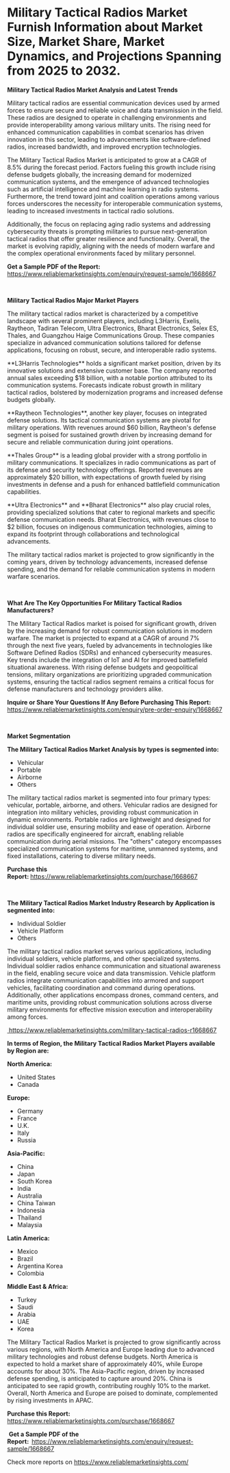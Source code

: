 <p><h1>Military Tactical Radios Market Furnish Information about Market Size, Market Share, Market Dynamics, and Projections Spanning from 2025 to 2032.</h1></p><p><strong>Military Tactical Radios Market Analysis and Latest Trends</strong></p>
<p><p>Military tactical radios are essential communication devices used by armed forces to ensure secure and reliable voice and data transmission in the field. These radios are designed to operate in challenging environments and provide interoperability among various military units. The rising need for enhanced communication capabilities in combat scenarios has driven innovation in this sector, leading to advancements like software-defined radios, increased bandwidth, and improved encryption technologies.</p><p>The Military Tactical Radios Market is anticipated to grow at a CAGR of 8.5% during the forecast period. Factors fueling this growth include rising defense budgets globally, the increasing demand for modernized communication systems, and the emergence of advanced technologies such as artificial intelligence and machine learning in radio systems. Furthermore, the trend toward joint and coalition operations among various forces underscores the necessity for interoperable communication systems, leading to increased investments in tactical radio solutions.</p><p>Additionally, the focus on replacing aging radio systems and addressing cybersecurity threats is prompting militaries to pursue next-generation tactical radios that offer greater resilience and functionality. Overall, the market is evolving rapidly, aligning with the needs of modern warfare and the complex operational environments faced by military personnel.</p></p>
<p><strong>Get a Sample PDF of the Report:&nbsp;</strong> <a href="https://www.reliablemarketinsights.com/enquiry/request-sample/1668667?utm_campaign=3014&utm_medium=2&utm_source=Github&utm_content=ia&utm_term=08042025&utm_id=military-tactical-radios">https://www.reliablemarketinsights.com/enquiry/request-sample/1668667</a></p>
<p>&nbsp;</p>
<p><strong>Military Tactical Radios Major Market Players</strong></p>
<p><p>The military tactical radios market is characterized by a competitive landscape with several prominent players, including L3Harris, Exelis, Raytheon, Tadiran Telecom, Ultra Electronics, Bharat Electronics, Selex ES, Thales, and Guangzhou Haige Communications Group. These companies specialize in advanced communication solutions tailored for defense applications, focusing on robust, secure, and interoperable radio systems.</p><p>**L3Harris Technologies** holds a significant market position, driven by its innovative solutions and extensive customer base. The company reported annual sales exceeding $18 billion, with a notable portion attributed to its communication systems. Forecasts indicate robust growth in military tactical radios, bolstered by modernization programs and increased defense budgets globally.</p><p>**Raytheon Technologies**, another key player, focuses on integrated defense solutions. Its tactical communication systems are pivotal for military operations. With revenues around $60 billion, Raytheon's defense segment is poised for sustained growth driven by increasing demand for secure and reliable communication during joint operations.</p><p>**Thales Group** is a leading global provider with a strong portfolio in military communications. It specializes in radio communications as part of its defense and security technology offerings. Reported revenues are approximately $20 billion, with expectations of growth fueled by rising investments in defense and a push for enhanced battlefield communication capabilities.</p><p>**Ultra Electronics** and **Bharat Electronics** also play crucial roles, providing specialized solutions that cater to regional markets and specific defense communication needs. Bharat Electronics, with revenues close to $2 billion, focuses on indigenous communication technologies, aiming to expand its footprint through collaborations and technological advancements.</p><p>The military tactical radios market is projected to grow significantly in the coming years, driven by technology advancements, increased defense spending, and the demand for reliable communication systems in modern warfare scenarios.</p></p>
<p>&nbsp;</p>
<p><strong>What Are The Key Opportunities For Military Tactical Radios Manufacturers?</strong></p>
<p><p>The Military Tactical Radios market is poised for significant growth, driven by the increasing demand for robust communication solutions in modern warfare. The market is projected to expand at a CAGR of around 7% through the next five years, fueled by advancements in technologies like Software Defined Radios (SDRs) and enhanced cybersecurity measures. Key trends include the integration of IoT and AI for improved battlefield situational awareness. With rising defense budgets and geopolitical tensions, military organizations are prioritizing upgraded communication systems, ensuring the tactical radios segment remains a critical focus for defense manufacturers and technology providers alike.</p></p>
<p><strong>Inquire or Share Your Questions If Any Before Purchasing This Report:</strong> <a href="https://www.reliablemarketinsights.com/enquiry/pre-order-enquiry/1668667?utm_campaign=3014&utm_medium=2&utm_source=Github&utm_content=ia&utm_term=08042025&utm_id=military-tactical-radios">https://www.reliablemarketinsights.com/enquiry/pre-order-enquiry/1668667</a></p>
<p>&nbsp;</p>
<p><strong>Market Segmentation</strong></p>
<p><strong>The Military Tactical Radios Market Analysis by types is segmented into:</strong></p>
<p><ul><li>Vehicular</li><li>Portable</li><li>Airborne</li><li>Others</li></ul></p>
<p><p>The military tactical radios market is segmented into four primary types: vehicular, portable, airborne, and others. Vehicular radios are designed for integration into military vehicles, providing robust communication in dynamic environments. Portable radios are lightweight and designed for individual soldier use, ensuring mobility and ease of operation. Airborne radios are specifically engineered for aircraft, enabling reliable communication during aerial missions. The "others" category encompasses specialized communication systems for maritime, unmanned systems, and fixed installations, catering to diverse military needs.</p></p>
<p><strong>Purchase this Report:&nbsp;</strong><a href="https://www.reliablemarketinsights.com/purchase/1668667?utm_campaign=3014&utm_medium=2&utm_source=Github&utm_content=ia&utm_term=08042025&utm_id=military-tactical-radios">https://www.reliablemarketinsights.com/purchase/1668667</a></p>
<p>&nbsp;</p>
<p><strong>The Military Tactical Radios Market Industry Research by Application is segmented into:</strong></p>
<p><ul><li>Individual Soldier</li><li>Vehicle Platform</li><li>Others</li></ul></p>
<p><p>The military tactical radios market serves various applications, including individual soldiers, vehicle platforms, and other specialized systems. Individual soldier radios enhance communication and situational awareness in the field, enabling secure voice and data transmission. Vehicle platform radios integrate communication capabilities into armored and support vehicles, facilitating coordination and command during operations. Additionally, other applications encompass drones, command centers, and maritime units, providing robust communication solutions across diverse military environments for effective mission execution and interoperability among forces.</p></p>
<p><a href="https://www.reliablemarketinsights.com/military-tactical-radios-r1668667?utm_campaign=3014&utm_medium=2&utm_source=Github&utm_content=ia&utm_term=08042025&utm_id=military-tactical-radios">&nbsp;https://www.reliablemarketinsights.com/military-tactical-radios-r1668667</a></p>
<p><strong>In terms of Region, the Military Tactical Radios Market Players available by Region are:</strong></p>
<p>
    <p> <strong> North America: </strong>
        <ul>
            <li>United States</li>
            <li>Canada</li>
        </ul>
        </p> 
    <p> <strong> Europe: </strong>
        <ul>
            <li>Germany</li>
            <li>France</li>
            <li>U.K.</li>
            <li>Italy</li>
            <li>Russia</li>
        </ul>
        </p> 
    <p> <strong> Asia-Pacific: </strong>
        <ul>
            <li>China</li>
            <li>Japan</li>
            <li>South Korea</li>
            <li>India</li>
            <li>Australia</li>
            <li>China Taiwan</li>
            <li>Indonesia</li>
            <li>Thailand</li>
            <li>Malaysia</li>
        </ul>
        </p> 
    <p> <strong> Latin America: </strong>
        <ul>
            <li>Mexico</li>
            <li>Brazil</li>
            <li>Argentina Korea</li>
            <li>Colombia</li>
        </ul>
        </p> 
    <p> <strong> Middle East & Africa: </strong>
        <ul>
            <li>Turkey</li>
            <li>Saudi</li>
            <li>Arabia</li>
            <li>UAE</li>
            <li>Korea</li>
        </ul>
    </p>
    </p>
<p><p>The Military Tactical Radios Market is projected to grow significantly across various regions, with North America and Europe leading due to advanced military technologies and robust defense budgets. North America is expected to hold a market share of approximately 40%, while Europe accounts for about 30%. The Asia-Pacific region, driven by increased defense spending, is anticipated to capture around 20%. China is anticipated to see rapid growth, contributing roughly 10% to the market. Overall, North America and Europe are poised to dominate, complemented by rising investments in APAC.</p></p>
<p><strong>Purchase this Report: </strong><a href="https://www.reliablemarketinsights.com/purchase/1668667?utm_campaign=3014&utm_medium=2&utm_source=Github&utm_content=ia&utm_term=08042025&utm_id=military-tactical-radios">https://www.reliablemarketinsights.com/purchase/1668667</a></p>
<p>&nbsp;<strong>Get a Sample PDF of the Report:&nbsp;&nbsp;</strong><a href="https://www.reliablemarketinsights.com/enquiry/request-sample/1668667?utm_campaign=3014&utm_medium=2&utm_source=Github&utm_content=ia&utm_term=08042025&utm_id=military-tactical-radios">https://www.reliablemarketinsights.com/enquiry/request-sample/1668667</a></p>
<p><strong></strong></p>
<p>Check more reports on <a href="https://www.reliablemarketinsights.com/?utm_campaign=3014&utm_medium=2&utm_source=Github&utm_content=ia&utm_term=08042025&utm_id=military-tactical-radios">https://www.reliablemarketinsights.com/</a></p>